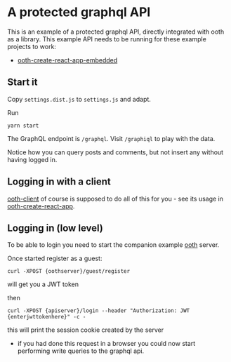 # A protected graphql API

This is an example of a protected graphql API, directly integrated with ooth as a library.
This example API needs to be running for these example projects to work:

* [ooth-create-react-app-embedded](../ooth-create-react-app-embedded)

## Start it

Copy `settings.dist.js` to `settings.js` and adapt.

Run

```
yarn start
```

The GraphQL endpoint is `/graphql`. Visit `/graphiql` to play with the data.

Notice how you can query posts and comments, but not insert any without having logged in.

## Logging in with a client

[ooth-client](../../packages/ooth-client) of course is supposed to do all of this for you - see its usage in [ooth-create-react-app](../ooth-create-react-app).

## Logging in (low level)

To be able to login you need to start the companion example [ooth](../ooth) server.

Once started register as a guest:

```
curl -XPOST {oothserver}/guest/register
```

will get you a JWT token

then

```
curl -XPOST {apiserver}/login --header "Authorization: JWT {enterjwttokenhere}" -c -
```

this will print the session cookie created by the server
- if you had done this request in a browser you could now start performing write queries to the graphql api.